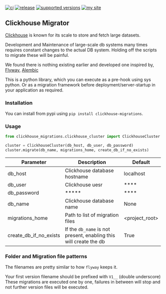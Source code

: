 [![ci](https://github.com/zifter/clickhouse-migrations/actions/workflows/ci.yaml/badge.svg)](https://github.com/zifter/clickhouse-migrations/actions/workflows/ci.yaml)
[![release](https://img.shields.io/github/release/zifter/clickhouse-migrations.svg)](https://github.com/zifter/clickhouse-migrations/releases)
[![supported versions](https://img.shields.io/pypi/pyversions/clickhouse-migrations.svg)](https://pypi.org/project/clickhouse-migrations/)
[![my site](https://img.shields.io/badge/site-my%20blog-yellow.svg)](https://zifter.github.io/)

## Clickhouse Migrator

[Clickhouse](https://clickhouse.tech/) is known for its scale to store and fetch large datasets.

Development and Maintenance of large-scale db systems many times requires constant changes to the actual DB system.
Holding off the scripts to migrate these will be painful.

We found there is nothing existing earlier and developed one inspired by, [Flyway](https://flywaydb.org/), [Alembic](https://alembic.sqlalchemy.org/en/latest/)

This is a python library, which you can execute as a pre-hook using sys python.
Or as a migration framework before deployment/server-startup in your application as required.

### Installation

You can install from pypi using `pip install clickhouse-migrations`.

### Usage

```python
from clickhouse_migrations.clickhouse_cluster import ClickhouseCluster

cluster = ClickhouseCluster(db_host, db_user, db_password)
cluster.migrate(db_name, migrations_home, create_db_if_no_exists)
```

Parameter | Description | Default
-------|-------------|---------
db_host | Clickhouse database hostname | localhost
db_user | Clickhouse uesr | ****
db_password | ***** | ****
db_name| Clickhouse database name | None
migrations_home | Path to list of migration files | <project_root>
create_db_if_no_exists | If the `db_name` is not present, enabling this will create the db | True

### Folder and Migration file patterns

The filenames are pretty similar to how `flyway` keeps it.

Your first version filename should be prefixed with `V1__` (double underscore)
These migrations are executed one by one, failures in between will stop and not further version files will be executed.

